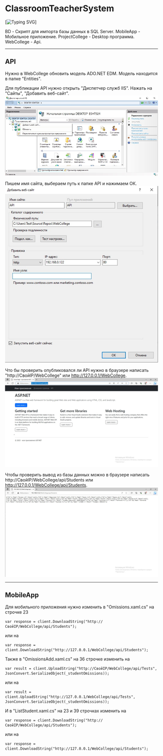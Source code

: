 # ClassroomTeacherSystem

[![Typing SVG](https://readme-typing-svg.herokuapp.com?color=%2336BCF7&lines=Classroom+Teacher+System)]

BD - Скрипт для импорта базы данных в SQL Server.
MobileApp - Мобильное приложение.
ProjectCollege - Desktop программа.
WebCollege - Api.
***
<h2>API</h2>

Нужно в WebCollege обновить модель ADO.NET EDM. Модель находится в папке "Entities".

Для публикации API нужно открыть "Диспетчер служб IIS".
Нажать на "Сайты", "Добавить веб-сайт". 
![alt tag](https://github.com/lesnovartem/Image/blob/main/Image_1.jpg?raw=true)

Пишем имя сайта, выбераем путь к папке API и нажимаем ОК. 
![alt tag](https://github.com/lesnovartem/Image/blob/main/Image_2.jpg?raw=true)

Что бы проверить опубликовался ли API нужно в браузере написать "http://СвойIP/WebCollege" или http://127.0.0.1/WebCollege.
![alt tag](https://github.com/lesnovartem/Image/blob/main/Image_3.jpg?raw=true)

Чтобы проверить вывод из базы данных можно в браузере написать http://СвойIP/WebCollege/api/Students или http://127.0.0.1/WebCollege/api/Students.
![alt tag](https://github.com/lesnovartem/Image/blob/main/Image_4.jpg?raw=true)
***
<h2>MobileApp</h2>

Для мобильного приложения нужно изменить в "Omissions.xaml.cs" на строчке 23 

```
var response = client.DownloadString("http://СвойIP/WebCollege/api/Students");
```

или на

```
var response = client.DownloadString("http://127.0.0.1/WebCollege/api/Students");
```

Также в "OmissionsAdd.xaml.cs" на 36 строчке изменить на 

```
var result = client.UploadString("http://СвойIP/WebCollege/api/Tests", JsonConvert.SerializeObject(_studentOmissions));
```

или на 

```
var result = client.UploadString("http://127.0.0.1/WebCollege/api/Tests", JsonConvert.SerializeObject(_studentOmissions));
```

И в "ListStudent.xaml.cs" на 23 и 39 строчках изменить на 

```
var response = client.DownloadString("http://СвойIP/WebCollege/api/Students");
```

или на

```
var response = client.DownloadString("http://127.0.0.1/WebCollege/api/Students");
```
